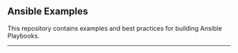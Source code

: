 
Ansible Examples
----------------

This repository contains examples and best practices for building Ansible Playbooks.

----------------

